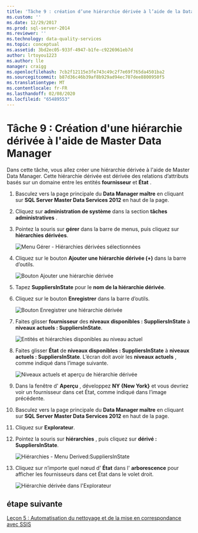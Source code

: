 ```yaml
---
title: 'Tâche 9 : création d’une hiérarchie dérivée à l’aide de la Data Manager Master | Microsoft Docs'
ms.custom: ''
ms.date: 12/29/2017
ms.prod: sql-server-2014
ms.reviewer: ''
ms.technology: data-quality-services
ms.topic: conceptual
ms.assetid: 3bd2ec05-933f-4947-b1fe-c9226961eb7d
author: lrtoyou1223
ms.author: lle
manager: craigg
ms.openlocfilehash: 7cb2f12115e3fe743c49c2f7e69f765da4501ba2
ms.sourcegitcommit: b87d36c46b39af8b929ad94ec707dee8800950f5
ms.translationtype: MT
ms.contentlocale: fr-FR
ms.lasthandoff: 02/08/2020
ms.locfileid: "65489553"
---
```

# <a name="task-9-creating-a-derived-hierarchy-using-master-data-manager"></a>Tâche 9 : Création d'une hiérarchie dérivée à l'aide de Master Data Manager
  Dans cette tâche, vous allez créer une hiérarchie dérivée à l'aide de Master Data Manager. Cette hiérarchie dérivée est dérivée des relations d’attributs basés sur un domaine entre les entités **fournisseur** et **État** .  
  
1.  Basculez vers la page principale du **Data Manager maître** en cliquant sur **SQL Server Master Data Services 2012** en haut de la page.  
  
2.  Cliquez sur **administration de système** dans la section **tâches administratives** .  
  
3.  Pointez la souris sur **gérer** dans la barre de menus, puis cliquez sur **hiérarchies dérivées**.  
  
     ![Menu Gérer - Hiérarchies dérivées sélectionnées](../../2014/tutorials/media/et-creatingaderivedhierarchyusingmdm-01.jpg "Menu Gérer - Hiérarchies dérivées sélectionnées")  
  
4.  Cliquez sur le bouton **Ajouter une hiérarchie dérivée (+)** dans la barre d’outils.  
  
     ![Bouton Ajouter une hiérarchie dérivée](../../2014/tutorials/media/et-creatingaderivedhierarchyusingmdm-02.jpg "Bouton Ajouter une hiérarchie dérivée")  
  
5.  Tapez **SuppliersInState** pour le **nom de la hiérarchie dérivée**.  
  
6.  Cliquez sur le bouton **Enregistrer** dans la barre d’outils.  
  
     ![Bouton Enregistrer une hiérarchie dérivée](../../2014/tutorials/media/et-creatingaderivedhierarchyusingmdm-03.jpg "Bouton Enregistrer une hiérarchie dérivée")  
  
7.  Faites glisser **fournisseur** des **niveaux disponibles : SuppliersInState** à **niveaux actuels : SuppliersInState**.  
  
     ![Entités et hiérarchies disponibles au niveau actuel](../../2014/tutorials/media/et-creatingaderivedhierarchyusingmdm-04.jpg "Entités et hiérarchies disponibles au niveau actuel")  
  
8.  Faites glisser **État** de **niveaux disponibles : SuppliersInState** à **niveaux actuels : SuppliersInState**. L’écran doit avoir les **niveaux actuels** , comme indiqué dans l’image suivante.  
  
     ![Niveaux actuels et aperçu de hiérarchie dérivée](../../2014/tutorials/media/et-creatingaderivedhierarchyusingmdm-05.jpg "Niveaux actuels et aperçu de hiérarchie dérivée")  
  
9. Dans la fenêtre d' **Aperçu** , développez **NY {New York}** et vous devriez voir un fournisseur dans cet État, comme indiqué dans l’image précédente.  
  
10. Basculez vers la page principale du **Data Manager maître** en cliquant sur **SQL Server Master Data Services 2012** en haut de la page.  
  
11. Cliquez sur **Explorateur**.  
  
12. Pointez la souris sur **hiérarchies** , puis cliquez sur **dérivé : SuppliersInState**.  
  
     ![Hiérarchies - Menu Derived:SuppliersInState](../../2014/tutorials/media/et-creatingaderivedhierarchyusingmdm-06.jpg "Hiérarchies - Menu Derived:SuppliersInState")  
  
13. Cliquez sur n’importe quel nœud d' **État** dans l' **arborescence** pour afficher les fournisseurs dans cet État dans le volet droit.  
  
     ![Hiérarchie dérivée dans l'Explorateur](../../2014/tutorials/media/et-creatingaderivedhierarchyusingmdm-07.jpg "Hiérarchie dérivée dans l'Explorateur")  
  
## <a name="next-step"></a>étape suivante  
 [Leçon 5 : Automatisation du nettoyage et de la mise en correspondance avec SSIS](../../2014/tutorials/lesson-5-automating-the-cleansing-and-matching-using-ssis.md)  
  
  
